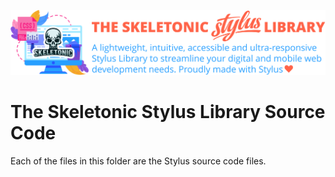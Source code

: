![alt text][logo]

[logo]: ../images/skeletonic-stylus.svg "Skeletonic Stylus Banner"

# The Skeletonic Stylus Library Source Code

Each of the files in this folder are the Stylus source code files.
